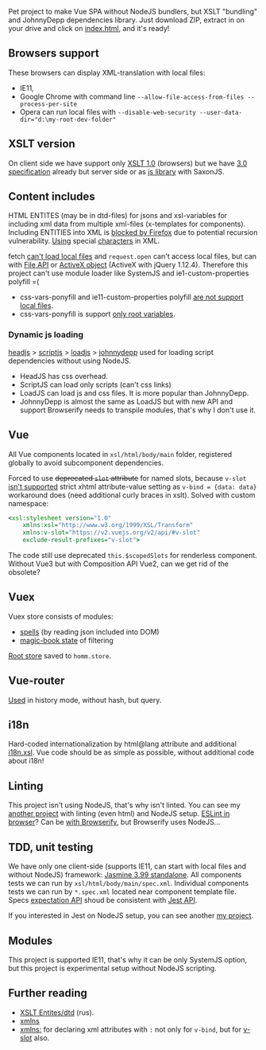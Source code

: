 Pet project to make Vue SPA without NodeJS bundlers, but XSLT "bundling" and JohnnyDepp dependencies library.
Just download ZIP, extract in on your drive and click on [index.html](https://viT-1.github.io/homm/), and it's ready!

## Browsers support
These browsers can display XML-translation with local files:
- IE11,
- Google Chrome with command line `--allow-file-access-from-files --process-per-site`
- Opera can run local files with `--disable-web-security --user-data-dir="d:\my-root-dev-folder"`

## XSLT version
On client side we have support only [XSLT 1.0](https://www.w3.org/TR/1999/REC-xslt-19991116) (browsers)
but we have [3.0 specification](https://www.w3.org/TR/xslt-30/) already but server side
or as [js library](https://stackoverflow.com/questions/6282340/what-browsers-support-xslt-2-0) with SaxonJS.
## Content includes
HTML ENTITES (may be in dtd-files) for jsons and xsl-variables for including xml data from multiple xml-files (x-templates for components).
Including ENTITIES into XML is [blocked by Firefox](https://bugzilla.mozilla.org/show_bug.cgi?id=22942#c116) due to potential recursion vulnerability. [Using](http://www.sagehill.net/docbookxsl/SpecialChars.html) special [characters](https://en.wikipedia.org/wiki/List_of_XML_and_HTML_character_entity_references) in XML.

fetch [can't load local files](https://stackoverflow.com/questions/49971575)
and `request.open` can't access local files, but can with [File API](https://developer.mozilla.org/en-US/docs/Web/API/File_and_Directory_Entries_API) or [ActiveX object](https://stackoverflow.com/questions/2142156/#6888068) (ActiveX with jQuery 1.12.4).
Therefore this project can't use module loader like SystemJS and ie1-custom-properties polyfill =(
- css-vars-ponyfill and ie11-custom-properties polyfill [are not support local files](https://github.com/nuxodin/ie11CustomProperties/issues/90).
- css-vars-ponyfill is support [only root variables](https://github.com/jhildenbiddle/css-vars-ponyfill/issues/127).

### Dynamic js loading
[headjs](https://headjs.github.io/) > [scriptjs](https://github.com/ded/script.js) > [loadjs](https://github.com/muicss/loadjs) > [johnnydepp](https://github.com/muicss/johnnydepp) used for loading script dependencies without using NodeJS.
- HeadJS has css overhead.
- ScriptJS can load only scripts (can't css links)
- LoadJS can load js and css files. It is more popular than JohnnyDepp.
- JohnnyDepp is almost the same as LoadJS but with new API and support
Browserify needs to transpile modules, that's why I don't use it.

## Vue
All Vue components located in `xsl/html/body/main` folder, registered globally to avoid
subcomponent dependencies.

Forced to use ~~deprecated `slot` attribute~~ for named slots, because `v-slot` [isn't supported](https://github.com/vuejs/rfcs/pull/2#issuecomment-521420394)
strict xhtml attribute-value setting as `v-bind = {data: data}` workaround does (need additional curly braces in xslt).
Solved with custom namespace:
```xsl
<xsl:stylesheet version="1.0"
	xmlns:xsl="http://www.w3.org/1999/XSL/Transform"
	xmlns:v-slot="https://v2.vuejs.org/v2/api/#v-slot"
	exclude-result-prefixes="v-slot">
```

The code still use deprecated `this.$scopedSlots` for renderless component.
Without Vue3 but with Composition API Vue2, can we get rid of the obsolete?

## Vuex
Vuex store consists of modules:
- [spells](https://github.com/viT-1/homm/blob/main/xsl/html/body/main/store/spells.store.js) (by reading json included into DOM)
- [magic-book state](https://github.com/viT-1/homm/blob/main/xsl/html/body/main/magic-book/magic-book.store.js) of filtering

[Root store](https://github.com/viT-1/homm/blob/main/xsl/html/body/main/store/index.store.js) saved to `homm.store`.

## Vue-router
[Used](https://github.com/viT-1/homm/blob/main/xsl/html/body/main/router/index.router.js) in history mode, without hash, but query.

## i18n
Hard-coded internationalization by html@lang attribute and additional [i18n.xsl](https://github.com/viT-1/homm/blob/main/xsl/config/i18n.xsl). Vue code should be as simple as possible, without additional code about i18n!

## Linting
This project isn't using NodeJS, that's why isn't linted.
You can see my [another project](https://github.com/viT-1/systemjs-babel-es6-vue) with linting (even html) and NodeJS setup.
[ESLint in browser](https://stackoverflow.com/questions/52702512)? Can be [with Browserify](https://www.npmjs.com/package/eslint-linter-browserify), but Browserify uses NodeJS...

## TDD, unit testing
We have only one client-side (supports IE11, can start with local files and without NodeJS) framework: [Jasmine 3.99 standalone](https://github.com/jasmine/jasmine/releases/#hd-65ccb7e7).
All components tests we can run by `xsl/html/body/main/spec.xml`.
Individual components tests we can run by `*.spec.xml` located near component template file.
Specs [expectation API](https://jasmine.github.io/api/4.5/matchers.html) shoud be consistent with [Jest API](https://jestjs.io/docs/expect).

If you interested in Jest on NodeJS setup, you can see another [my project](https://github.com/viT-1/systemjs-babel-es6-vue).

## Modules
This project is supported IE11, that's why it can be only SystemJS option, but this project
is experimental setup without NodeJS scripting.

## Further reading
- [XSLT Entites/dtd](https://www.artlebedev.ru/technogrette/xslt/entity-1/) (rus).
- [xmlns](https://www.artlebedev.ru/technogrette/xslt/xmlns-1/)
- [xmlns:](https://stackoverflow.com/questions/41875921/#63101503) for declaring xml attributes with `:`
not only for `v-bind`, but for [v-slot](https://stackoverflow.com/questions/73065424/#73065732) also.